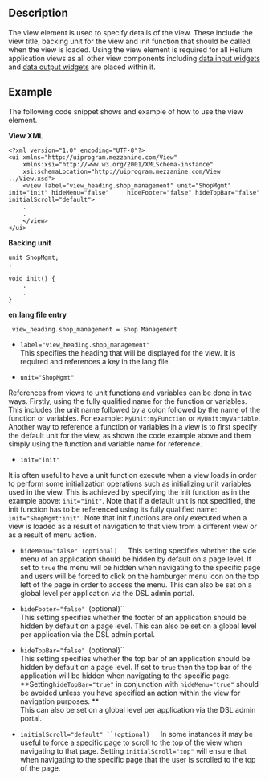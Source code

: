 ## Description

The view element is used to specify details of the view. These include the view title, backing unit for the view and init function that should be called when the view is loaded. Using the view element is required for all Helium application views as all other view components including [data input widgets](/wiki/spaces/HTUT/pages/5749256/Data+Input+Widgets) and [data output widgets](/wiki/spaces/HTUT/pages/5744819/Data+Output+Widgets) are placed within it.

  


  


## Example

The following code snippet shows and example of how to use the view element.

**View XML**
    
    
    <?xml version="1.0" encoding="UTF-8"?>
    <ui xmlns="http://uiprogram.mezzanine.com/View"
        xmlns:xsi="http://www.w3.org/2001/XMLSchema-instance"
        xsi:schemaLocation="http://uiprogram.mezzanine.com/View ../View.xsd">
        <view label="view_heading.shop_management" unit="ShopMgmt" init="init" hideMenu="false" 	hideFooter="false" hideTopBar="false" initialScroll="default">
        .
        .
        </view>
    </ui>

**Backing unit**
    
    
    unit ShopMgmt;
    .
    .
    void init() {
        .
        .
    }

**en.lang file entry**
    
    
     view_heading.shop_management = Shop Management

  * `label="view_heading.shop_management"`  
This specifies the heading that will be displayed for the view. It is required and references a key in the lang file.  
  

  * `unit="ShopMgmt"`

References from views to unit functions and variables can be done in two ways. Firstly, using the fully qualified name for the function or variables. This includes the unit name followed by a colon followed by the name of the function or variables. For example: `MyUnit:myFunction` or `MyUnit:myVariable`. Another way to reference a function or variables in a view is to first specify the default unit for the view, as shown the code example above and them simply using the function and variable name for reference.  
  

  * `init="init"`

It is often useful to have a unit function execute when a view loads in order to perform some initialization operations such as initializing unit variables used in the view. This is achieved by specifying the init function as in the example above: `init="init"`. Note that if a default unit is not specified, the init function has to be referenced using its fully qualified name: `init="ShopMgmt:init"`. Note that init functions are only executed when a view is loaded as a result of navigation to that view from a different view or as a result of menu action.  
  

  * `hideMenu="false" (optional)  
`This setting specifies whether the side menu of an application should be hidden by default on a page level. If set to `true` the menu will be hidden when navigating to the specific page and users will be forced to click on the hamburger menu icon on the top left of the page in order to access the menu. This can also be set on a global level per application via the DSL admin portal.  
  

  * `hideFooter="false" `(optional)``  
This setting specifies whether the footer of an application should be hidden by default on a page level. This can also be set on a global level per application via the DSL admin portal.  
  

  * `hideTopBar="false" `(optional)``  
This setting specifies whether the top bar of an application should be hidden by default on a page level. If set to `true` then the top bar of the application will be hidden when navigating to the specific page. **Setting`hideTopBar="true"` in conjunction with `hideMenu="true"` should be avoided unless you have specified an action within the view for navigation purposes. **  
This can also be set on a global level per application via the DSL admin portal.  
  

  * `initialScroll="default" ``(optional)  
`In some instances it may be useful to force a specific page to scroll to the top of the view when navigating to that page. Setting `initialScroll="top"` will ensure that when navigating to the specific page that the user is scrolled to the top of the page.



  


  

